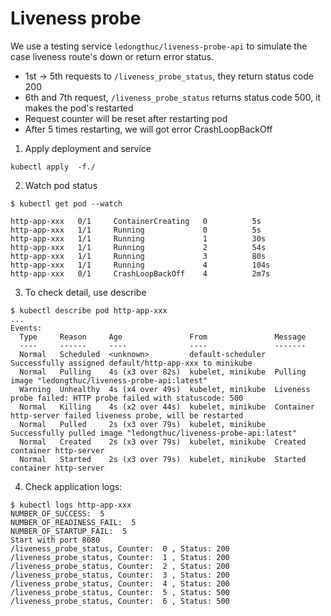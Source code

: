 # Liveness probe

We use a testing service `ledongthuc/liveness-probe-api` to simulate the case liveness route's down or return error status.
 - 1st -> 5th requests to `/liveness_probe_status`, they return status code 200
 - 6th and 7th request, `/liveness_probe_status` returns status code 500, it makes the pod's restarted
 - Request counter will be reset after restarting pod
 - After 5 times restarting, we will got error CrashLoopBackOff

1. Apply deployment and service

```
kubectl apply  -f./
```

2. Watch pod status

```
$ kubectl get pod --watch

http-app-xxx   0/1     ContainerCreating   0          5s
http-app-xxx   1/1     Running             0          5s
http-app-xxx   1/1     Running             1          30s
http-app-xxx   1/1     Running             2          54s
http-app-xxx   1/1     Running             3          80s
http-app-xxx   1/1     Running             4          104s
http-app-xxx   0/1     CrashLoopBackOff    4          2m7s
```

3. To check detail, use describe

```
$ kubectl describe pod http-app-xxx
... 
Events:
  Type     Reason     Age               From               Message
  ----     ------     ----              ----               -------
  Normal   Scheduled  <unknown>         default-scheduler  Successfully assigned default/http-app-xxx to minikube
  Normal   Pulling    4s (x3 over 82s)  kubelet, minikube  Pulling image "ledongthuc/liveness-probe-api:latest"
  Warning  Unhealthy  4s (x4 over 49s)  kubelet, minikube  Liveness probe failed: HTTP probe failed with statuscode: 500
  Normal   Killing    4s (x2 over 44s)  kubelet, minikube  Container http-server failed liveness probe, will be restarted
  Normal   Pulled     2s (x3 over 79s)  kubelet, minikube  Successfully pulled image "ledongthuc/liveness-probe-api:latest"
  Normal   Created    2s (x3 over 79s)  kubelet, minikube  Created container http-server
  Normal   Started    2s (x3 over 79s)  kubelet, minikube  Started container http-server
```

4. Check application logs:

```
$ kubectl logs http-app-xxx
NUMBER_OF_SUCCESS:  5
NUMBER_OF_READINESS_FAIL:  5
NUMBER_OF_STARTUP_FAIL:  5
Start with port 8080
/liveness_probe_status, Counter:  0 , Status: 200
/liveness_probe_status, Counter:  1 , Status: 200
/liveness_probe_status, Counter:  2 , Status: 200
/liveness_probe_status, Counter:  3 , Status: 200
/liveness_probe_status, Counter:  4 , Status: 200
/liveness_probe_status, Counter:  5 , Status: 500
/liveness_probe_status, Counter:  6 , Status: 500

